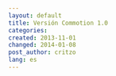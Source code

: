 ```yaml
---
layout: default
title: Versión Commotion 1.0
categories:
created: 2013-11-01
changed: 2014-01-08
post_author: critzo
lang: es
--- 
```

